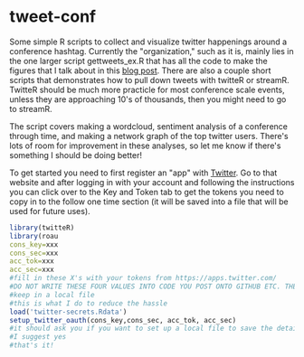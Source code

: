 # tweet-conf
Some simple R scripts to collect and visualize twitter happenings around a conference hashtag. Currently the "organization," such as it is, mainly lies in the one larger script gettweets_ex.R that has all the code to make the figures that I talk about in this [blog post](http://thomas-keller.github.io/articles/I-analyzed-evolution-2016-twitter-and-you-can-too-for-other-conferences/). There are also a couple short scripts that demonstrates how to pull down tweets with twitteR or streamR. TwitteR should be much more practicle for most conference scale events, unless they are approaching 10's of thousands, then you might need to go to streamR.

The script covers making a wordcloud, sentiment analysis of a conference through time, and making a network graph of the top twitter users. There's lots of room for improvement in these analyses, so let me know if there's something I should be doing better!

To get started you need to first register an "app" with [Twitter](https://apps.twitter.com/). Go to that website and after logging in with your account and following the instructions you can click over to the Key and Token tab to get the tokens you need to copy in to the follow one time section (it will be saved into a file that will be used for future uses).

```R
library(twitteR)
library(roau
cons_key=xxx
cons_sec=xxx
acc_tok=xxx 
acc_sec=xxx 
#fill in these X's with your tokens from https://apps.twitter.com/ 
#DO NOT WRITE THESE FOUR VALUES INTO CODE YOU POST ONTO GITHUB ETC. THEY ARE SECRET FOR A REASON!
#keep in a local file
#this is what I do to reduce the hassle
load('twitter-secrets.Rdata')
setup_twitter_oauth(cons_key,cons_sec, acc_tok, acc_sec)
#it should ask you if you want to set up a local file to save the details for future use
#I suggest yes
#that's it!
```



